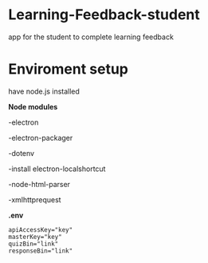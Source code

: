 # Learning-Feedback-student
app for the student to complete learning feedback

<h1>Enviroment setup</h1>

have node.js installed

<strong>Node modules</strong>


  -electron


  -electron-packager


  -dotenv


  -install electron-localshortcut


  -node-html-parser


  -xmlhttprequest


<strong>.env</strong>

```
apiAccessKey="key"
masterKey="key"
quizBin="link"
responseBin="link"
```
